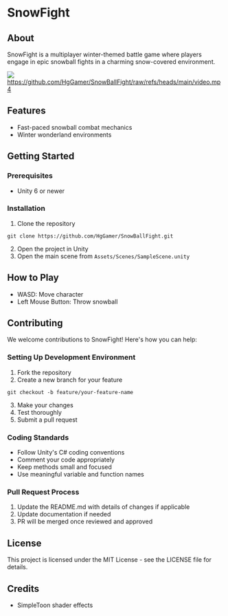 # SnowFight


## About

SnowFight is a multiplayer winter-themed battle game where players engage in epic snowball fights in a charming snow-covered environment. 

![]([video.mp4](https://github.com/HgGamer/SnowBallFight/raw/refs/heads/main/video.mp4))
https://github.com/HgGamer/SnowBallFight/raw/refs/heads/main/video.mp4
## Features

- Fast-paced snowball combat mechanics
- Winter wonderland environments


## Getting Started

### Prerequisites

- Unity 6 or newer

### Installation

1. Clone the repository
```
git clone https://github.com/HgGamer/SnowBallFight.git
```

2. Open the project in Unity
3. Open the main scene from `Assets/Scenes/SampleScene.unity`

## How to Play

- WASD: Move character
- Left Mouse Button: Throw snowball


## Contributing

We welcome contributions to SnowFight! Here's how you can help:

### Setting Up Development Environment

1. Fork the repository
2. Create a new branch for your feature
```
git checkout -b feature/your-feature-name
```
3. Make your changes
4. Test thoroughly
5. Submit a pull request

### Coding Standards

- Follow Unity's C# coding conventions
- Comment your code appropriately
- Keep methods small and focused
- Use meaningful variable and function names

### Pull Request Process

1. Update the README.md with details of changes if applicable
2. Update documentation if needed
3. PR will be merged once reviewed and approved

## License

This project is licensed under the MIT License - see the LICENSE file for details.

## Credits

- SimpleToon shader effects



